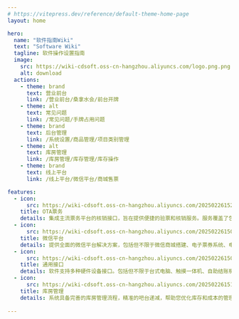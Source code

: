 ```yaml
---
# https://vitepress.dev/reference/default-theme-home-page
layout: home

hero:
  name: "软件指南Wiki"
  text: "Software Wiki"
  tagline: 软件操作设置指南
  image:
    src: https://wiki-cdsoft.oss-cn-hangzhou.aliyuncs.com/logo.png.png
    alt: download
  actions:
    - theme: brand
      text: 营业前台
      link: /营业前台/桑拿水会/前台开牌
    - theme: alt
      text: 常见问题
      link: /常见问题/手牌占用问题
    - theme: brand
      text: 后台管理
      link: /系统设置/商品管理/项目类别管理
    - theme: alt
      text: 库房管理
      link: /库房管理/库存管理/库存操作
    - theme: brand
      text: 线上平台
      link: /线上平台/微信平台/商城售票

features:
  - icon: 
      src: https://wiki-cdsoft.oss-cn-hangzhou.aliyuncs.com/202502261524582.svg
    title: OTA票务
    details: 集成主流票务平台的核销接口，旨在提供便捷的验票和核销服务。服务覆盖了包括美团、抖音、口碑、票付通、乐活游等在内的众多渠道。
  - icon:
      src: https://wiki-cdsoft.oss-cn-hangzhou.aliyuncs.com/202502261507937.svg
    title: 微信平台
    details: 提供全面的微信平台解决方案，包括但不限于微信商城搭建、电子票券系统、电子会员卡服务、自助点单与结账系统、各类商城营销活动、满减促销活动以及针对性的票务推广服务。
  - icon:
      src: https://wiki-cdsoft.oss-cn-hangzhou.aliyuncs.com/202502261509348.svg
    title: 通用接口
    details: 软件支持多种硬件设备接口。包括但不限于台式电脑、触摸一体机、自助结账机、打印机、各式读卡器、报钟器、闸机以及先进的生物识别技术如人脸识别和指纹识别等。
  - icon:
      src: https://wiki-cdsoft.oss-cn-hangzhou.aliyuncs.com/202502261511053.svg
    title: 库房管理
    details: 系统具备完善的库房管理流程，精准的吧台递减，帮助您优化库存和成本的管理管控！
  
---
```

<script setup>
import { onMounted } from 'vue'

const downloadFile = () => {
  const timestamp = new Date().getTime() // 防止缓存
  const link = document.createElement('a')
  link.href = `https://files.oo0oo.tech:5245/d/SAAS%E8%BD%AF%E4%BB%B6/%E7%A8%8B%E5%BA%8F%E6%9C%8D%E5%8A%A1/%E6%88%90%E5%A4%A7%E8%BD%AF%E4%BB%B6/%E6%88%90%E5%A4%A7%E8%BD%AF%E4%BB%B6-PC%E5%AE%A2%E6%88%B7%E7%AB%AF.exe`
  link.download = '成大软件-PC客户端.exe'
  link.style.display = 'none'
  document.body.appendChild(link)
  
  try {
    link.click()
  } catch (e) {
    alert('下载失败，请检查浏览器设置或联系管理员')
  } finally {
    document.body.removeChild(link)
  }
}

onMounted(() => {
  const img = document.querySelector('.VPImage.image-src')
  img?.addEventListener('click', downloadFile)
  img?.setAttribute('title', '点击下载客户端')
})
</script>

<style>
:root {
  --vp-home-hero-image-filter: blur(0px); /* 解除图片滤镜影响事件 */
}
</style>